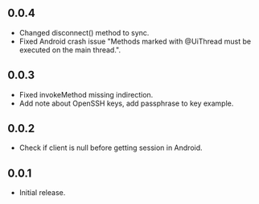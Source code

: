 ## 0.0.4

* Changed disconnect() method to sync. 
* Fixed Android crash issue "Methods marked with @UiThread must be executed on the main thread.".

## 0.0.3

* Fixed invokeMethod missing indirection.
* Add note about OpenSSH keys, add passphrase to key example.

## 0.0.2

* Check if client is null before getting session in Android.

## 0.0.1

* Initial release.

